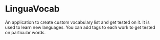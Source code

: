 # LinguaVocab

An application to create custom vocabulary list and get tested on it. 
It is used to learn new languages. 
You can add tags to each work to get tested on particular words.

